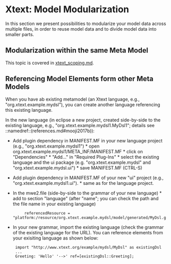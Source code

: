 # Xtext: Model Modularization

In this section we present possibilities to modularize your model
data across multiple files, in order to reuse model data and to divide
model data into smaller parts.

## Modularization within the same Meta Model

This topic is covered in [xtext_scoping.md](xtext_scoping.md).

## Referencing Model Elements form other Meta Models

When you have ab existing metamodel (an Xtext language, e.g., 
"org.xtext.example.mydsl"), you can create another language referencing this
existing language.

In the new language (in eclipse a new project, created side-by-side to the 
existing language, e.g., "org.xtext.example.mydsl1.MyDsl1"; details see
::namedref::(references.md#mooji2017b)):

 * Add plugin dependency in MANIFEST.MF in your new language project 
   (e.g., "org.xtext.example.mydsl1")
       * open org.xtext.example.mydsl1/META_INF/MANIFEST.MF
       * click on "Dependencies" 
       * "Add..." in "Required Plug-Ins"
       * select the existing language and the ui package
         (e.g. "org.xtext.example.mydsl" and "org.xtext.example.mydsl.ui")
       * save MANIFEST.MF (CTRL-S)
 * Add plugin dependency in MANIFEST.MF of your new "ui" project (e.g.,
  "org.xtext.example.mydsl1.ui").
       * same as for the language project.
 * In the mwe2.file (side-by-side to the grammar of your new language)
       * add to section "language" (after "name"; you can check the path and the 
         file name in your existing language)
  
  
            referencedResource = "platform:/resource/org.xtext.example.mydsl/model/generated/MyDsl.genmodel"

 * In your new grammar, import the existing language (check the grammar of 
   the existing language for the URL). You can reference elements from your
   exisiting language as shown below:
 
 
        import "http://www.xtext.org/example/mydsl/MyDsl" as existingDsl
        ...
    	Greeting: 'Hello' '-->' ref=[existingDsl::Greeting];

